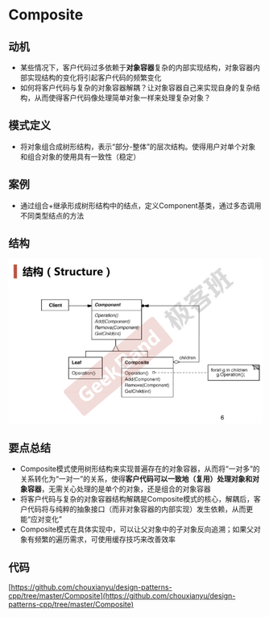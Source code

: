 # Composite

## 动机

* 某些情况下，客户代码过多依赖于**对象容器**复杂的内部实现结构，对象容器内部实现结构的变化将引起客户代码的频繁变化
* 如何将客户代码与复杂的对象容器解耦？让对象容器自己来实现自身的复杂结构，从而使得客户代码像处理简单对象一样来处理复杂对象？

## 模式定义

* 将对象组合成树形结构，表示“部分-整体”的层次结构。使得用户对单个对象和组合对象的使用具有一致性（稳定）

## 案例

* 通过组合+继承形成树形结构中的结点，定义Component基类，通过多态调用不同类型结点的方法

## 结构

![](./images/Composite.png)

## 要点总结

* Composite模式使用树形结构来实现普遍存在的对象容器，从而将“一对多”的关系转化为“一对一”的关系，使得**客户代码可以一致地（复用）处理对象和对象容器**，无需关心处理的是单个的对象，还是组合的对象容器
* 将客户代码与复杂的对象容器结构解耦是Composite模式的核心，解耦后，客户代码将与纯粹的抽象接口（而非对象容器的内部实现）发生依赖，从而更能“应对变化”
* Composite模式在具体实现中，可以让父对象中的子对象反向追溯；如果父对象有频繁的遍历需求，可使用缓存技巧来改善效率

## 代码

[https://github.com/chouxianyu/design-patterns-cpp/tree/master/Composite](https://github.com/chouxianyu/design-patterns-cpp/tree/master/Composite)
